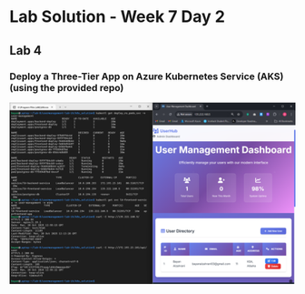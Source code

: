 # Lab Solution - Week 7 Day 2
## Lab 4
### Deploy a Three-Tier App on Azure Kubernetes Service (AKS) (using the provided repo)

![Screenshot 2025-10-20 155539](./Screenshot%202025-10-20%20155539.png)










